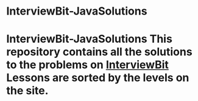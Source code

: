 # InterviewBit-JavaSolutions
# InterviewBit-JavaSolutions This repository contains all the solutions to the problems on [InterviewBit](https://www.interviewbit.com/practice/)  Lessons are sorted by the levels on the site.
